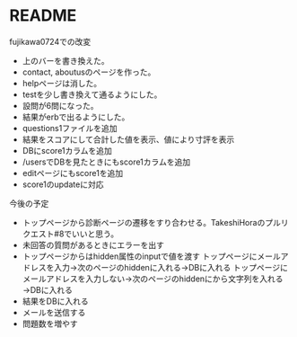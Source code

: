 # README

fujikawa0724での改変
* 上のバーを書き換えた。
* contact, aboutusのページを作った。
* helpページは消した。
* testを少し書き換えて通るようにした。
* 設問が6問になった。
* 結果がerbで出るようにした。
* questions1ファイルを追加
* 結果をスコアにして合計した値を表示、値により寸評を表示
* DBにscore1カラムを追加
* /usersでDBを見たときにもscore1カラムを追加
* editページにもscore1を追加
* score1のupdateに対応

今後の予定
* トップページから診断ページの遷移をすり合わせる。TakeshiHoraのプルリクエスト#8でいいと思う。
* 未回答の質問があるときにエラーを出す
* トップページからはhidden属性のinputで値を渡す
トップページにメールアドレスを入力→次のページのhiddenに入れる→DBに入れる
トップページにメールアドレスを入力しない→次のページのhiddenにから文字列を入れる→DBに入れる
* 結果をDBに入れる
* メールを送信する
* 問題数を増やす
